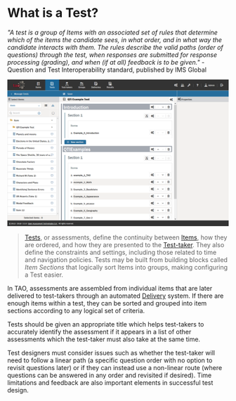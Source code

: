 <!--
created_at: 2016-12-15
authors:         
  - Catherine Pease
--> 

# What is a Test?

*"A test is a group of Items with an associated set of rules that determine which of the items the candidate sees, in what order, and in what way the candidate interacts with them. The rules describe the valid paths (order of questions) through the test, when responses are submitted for response processing (grading), and when (if at all) feedback is to be given."* - Question and Test Interoperability standard, published by IMS Global

![Term Test](../resources/backend/tests/authoring-6.png)



>[Tests](../appendix/glossary.md#test), or assessments, define the continuity between [Items](../items/what-is-an-item.md), how they are ordered, and how they are presented to the [Test-taker](../appendix/glossary.md#test-taker). They also define the constraints and settings, including those related to time and navigation policies. Tests may be built from building blocks called *Item Sections* that logically sort Items into groups, making configuring a Test easier.

In TAO, assessments are assembled from individual items that are later delivered to test-takers through an automated [Delivery](../deliveries/what-is-a-delivery.md) system. If there are enough items within a test, they can be sorted and grouped into item sections according to any logical set of criteria.

Tests should be given an appropriate title which helps test-takers to accurately identify the assessment if it appears in a list of other assessments which the test-taker must also take at the same time. 

Test designers must consider issues such as whether the test-taker will need to follow a linear path (a specific question order with no option to revisit questions later) or if they can instead use a non-linear route (where questions can be answered in any order and revisited if desired). Time limitations and feedback are also important elements in successful test design.
